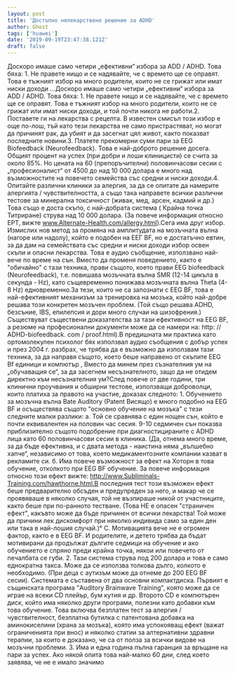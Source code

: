 ```yaml
---
layout: post
title: 'Достъпно нелекарствено решение за ADHD'
author: Ghost
tags: ['huawei']
date: '2019-09-19T23:47:38.121Z'
draft: false
---
```


Доскоро имаше само четири „ефективни“ избора за ADD / ADHD. Това бяха: 1. Не правете нищо и се надявайте, че с времето ще се оправят. Това е тъжният избор на много родители, които не се грижат или имат ниски доходи ...Доскоро имаше само четири „ефективни“ избора за ADD / ADHD. Това бяха: 1. Не правете нищо и се надявайте, че с времето ще се оправят. Това е тъжният избор на много родители, които не се грижат или имат ниски доходи, и той почти никога не работи.2. Поставете ги на лекарства с рецепта. В известен смисъл този избор е още по-лош, тъй като тези лекарства не само пристрастяват, но могат да причинят рак, да убият и да засегнат цял ​​живот, както показват последните новини.3. Платете прекомерни суми пари за EEG Biofeedback (Neurofeedback). Това е най-доброто решение досега. Общият процент на успех (при добри и лоши клиницисти) се счита за около 85%. Но цената на 60 (препоръчителни) половинчасови сесии с „професионалист“ от 4500 до над 10 000 долара е много над възможностите на повечето семейства със средни и ниски доходи.4. Опитайте различни клиники за алергия, за да се опитате да намерите алергията / чувствителността, а също така направете всички различни тестове за минерална токсичност (живак, мед, арсен, кадмий и др.) Това също е доста скъпо, с най-добрата система ( Крайна точка Титриране) струва над 10 000 долара. (За повече информация относно EPT, вижте www.Alternate-Health.com/allergy.html).Сега има друг избор. Измислих нов метод за промяна на амплитудата на мозъчната вълна (нагоре или надолу), който е подобен на ЕЕГ BF, но е достатъчно евтин, за да дам на семействата със средни и ниски доходи избор освен скъпи и опасни лекарства. Това е аудио съобщение, използвано най-вече по време на сън. Вместо да променя поведението, както е "обичайно" с тази техника, прави същото, което прави EEG biofeedback (Neurofeedback), т.е. повишава мозъчната вълна SMR (12-14 цикъла в секунда - Hz), като същевременно понижава мозъчната вълна Theta (4-8 Hz) едновременно.За тези, които не са запознати с EEG BF, това е най-ефективният механизъм за тренировка на мозъка, който най-добре решава този конкретен мозъчен проблем. (Той също решава ADHD, безсъние, IBS, епилепсия и дори много случаи на шизофрения.) Съществуват съществени доказателства за тази ефективност на EEG BF, а резюме на професионални документи може да се намери на: http: // ADHD-biofeedback. com / proof.html).В предишната ми практика като ортомолекулен психолог бях използвал аудио съобщения с добър успех и през 2004 г. разбрах, че трябва да е възможно да използвам тази техника, за да направя същото, което беше направено от скъпите EEG Bf единици и компютър , Вместо да минем през съзнателния ум на „обучаващия се“, за да засегнем несъзнателното, защо да не отидем директно към несъзнателния ум?След повече от две години, три клинични проучвания и обширни тестове, използващи доброволци, които платиха за правото на участие, доказах следното: 1. Обучението за мозъчна вълна Bate Auditory (Patent Висящо) е много подобно на EEG BF и осъществява същото "основно обучение на мозъка" с тези следните малки разлики: а. Той се сравнява с един нощен сън, който е почти еквивалентен на половин час сесия. 9-10 седмичен сън показва приблизително същото подобрение при диагностицираните с ADHD лица като 60 половинчасови сесии в клиника. (Да, отнема много време, за да бъде ефективна, и с двата метода - наистина няма „вълшебно хапче“, независимо от това, което медикаментозните компании казват в рекламите си. б. Има повече възможност за ефект на Хоторн в това обучение, отколкото при EEG BF обучение. За повече информация относно този ефект вижте: http://www.Subliminals-Training.com/hawthorne.html.В последния тест този възможен ефект беше предварително обсъден и предупреден за него, и макар че се проявяваше в няколко случая, той не възпираше никой от участниците, както беше при по-ранното тестване. (Това НЕ е опасен "страничен ефект", какъвто може да бъде причинен от всички лекарства! Той може да причини лек дискомфорт при няколко индивида само за един ден или така в най-лошия случай.)° С. Мотивацията вече не е огромен фактор, както е в EEG BF. И родителите, и детето трябва да бъдат мотивирани да продължат дългите седмици на обучение и ако обучението е спряно преди крайна точка, някои или повечето от печалбата се губи. 2. Тази система струва под 200 долара и това е само еднократна такса. Може да се използва толкова дълго, колкото е необходимо. (При деца с аутизъм може да отнеме до 200 EEG BF сесии). Системата е съставена от два основни компактдиска. Първият е същинската програма "Auditory Brainwave Training", която може да се играе на всеки CD плейър, бум кутия и др. Второто CD е компютърен диск, който има няколко други програми, полезни като добавки към това обучение. Това включва безплатен тест за алергия / чувствителност, безплатна бутилка с патентована добавка на аминокиселини (храна за мозъка), която има успокояващ ефект (важат ограниченията при внос) и няколко статии за алтернативни здравни терапии, за които е доказано, че са от полза за всички видове на мозъчни проблеми. 3. Има и една година пълна гаранция за връщане на пари за успех. Ако някой опита това най-малко 60 дни, след което заявява, че не е имало значимо
